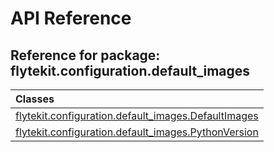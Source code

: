 # API Reference

## Reference for package: flytekit.configuration.default_images

| Classes  |
| :------------- |
| [flytekit.configuration.default_images.DefaultImages](flytekit_configuration_default_images_defaultimages) |
| [flytekit.configuration.default_images.PythonVersion](flytekit_configuration_default_images_pythonversion) |
